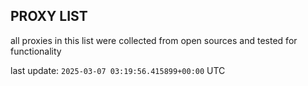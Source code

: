 ## PROXY LIST

all proxies in this list were collected from open sources and tested for functionality

last update: `2025-03-07 03:19:56.415899+00:00` UTC